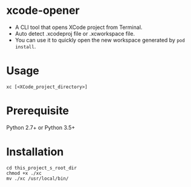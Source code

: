 # xcode-opener
* A CLI tool that opens XCode project from Terminal. 
* Auto detect .xcodeproj file or .xcworkspace file. 
* You can use it to quickly open the new workspace generated by `pod install`. 

# Usage 
```
xc [<XCode_project_directory>]
```

# Prerequisite
Python 2.7+ or Python 3.5+

# Installation
```shell
cd this_project_s_root_dir
chmod +x ./xc
mv ./xc /usr/local/bin/
```
